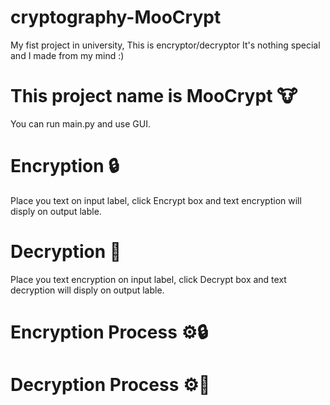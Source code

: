 # cryptography-MooCrypt
My fist project in university, This is encryptor/decryptor It's nothing special and I made from my mind :)  

# This project name is MooCrypt 🐮
You can run main.py and use GUI.




# Encryption 🔒
Place you text on input label, click Encrypt box and text encryption will disply on output lable. 

# Decryption 🔑
Place you text encryption on input label, click Decrypt box and text decryption will disply on output lable.






# Encryption Process ⚙️🔒




# Decryption Process ⚙️🔑
